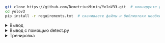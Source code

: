 

```bash
git clone https://github.com/DemetriusMinin/YoloV33.git  # клонируете файлы из репозитория
cd yolov3
pip install -r requirements.txt  # скачиваете файлы и библиотеки необходимые для работы YoloV3
```

</details>

<details>
<summary>Вывод</summary>

YOLOv3 [PyTorch Hub](https://docs.ultralytics.com/yolov5/tutorials/pytorch_hub_model_loading) вывод. [Модели](https://github.com/ultralytics/yolov5/tree/master/models) загружаются автоматически из последней [версии](https://github.com/ultralytics/yolov5/releases) YOLOv3.

```python
import torch

# Модели
model = torch.hub.load("ultralytics/yolov3", "yolov3")  # или yolov5n - yolov5x6, 

# Фото
img = "https://ultralytics.com/images/zidane.jpg"  # или file, Path, PIL, OpenCV, numpy, list

# Вывод
results = model(img)

# Результаты
results.print()  # or .show(), .save(), .crop(), .pandas(), etc.
```

</details>

<details>
<summary>Вывод с помощью detect.py</summary>

`detect.py`выполняет логический вывод из различных источников, автоматически загружая модели из последней версии YOLOv3 и сохраняя результаты в `runs/detect`.

```bash
python detect.py --weights yolov5s.pt --source 0                               # камера
                                               img.jpg                         # фото
                                               vid.mp4                         # видео
                                               screen                          # скриншот
                                               path/                           # директорию
                                               list.txt                        # список изображений
                                               list.streams                    # список потоков
                                               'path/*.jpg'                    # glob модуль
                                               'https://youtu.be/LNwODJXcvt4'  # YouTube
                                               'rtsp://example.com/media.mp4'  # RTSP, RTMP, HTTP потоки
```

</details>

<details>
<summary>Тренировка</summary>

Приведенные ниже команды воспроизводят результаты [COCO](https://github.com/ultralytics/yolov5/blob/master/data/scripts/get_coco.sh). [Модели](https://github.com/ultralytics/yolov5/tree/master/models)
and [датасеты](https://github.com/ultralytics/yolov5/tree/master/data) загружается автоматически из последней  [версии](https://github.com/ultralytics/yolov5/releases) YOLOv3. Время тренировки для YOLOv5 n/s/m/l/x составляет 1/2/4/6/8 дней на GPU V100  (в несколько раз быстрее на [нескольких графических процессорах](https://docs.ultralytics.com/yolov5/tutorials/multi_gpu_training)). Используйте самый большой размер `--batch-size` возможны также, `--batch-size -1` для YOLOv3 [AutoBatch](https://github.com/ultralytics/yolov5/pull/5092). Размер партий, указаны для V100-16GB.

```bash
python train.py --data coco.yaml --epochs 300 --weights '' --cfg yolov5n.yaml  --batch-size 128
                                                                 yolov5s                    64
                                                                 yolov5m                    40
                                                                 yolov5l                    24
                                                                 yolov5x                    16
```

<img width="800" src="https://user-images.githubusercontent.com/26833433/90222759-949d8800-ddc1-11ea-9fa1-1c97eed2b963.png">

</details>
